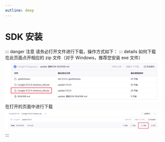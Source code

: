```yaml
---
outline: deep
---
```


# SDK 安装

::: danger 注意
请务必打开文件进行下载，操作方式如下：
::: details 如何下载
在此页面点开相应的 zip 文件（对于 Windows，推荐您安装 exe 文件）
![Page 1](img/1.png)
在打开的页面中进行下载
![Page 2](img/2.png)
:::
